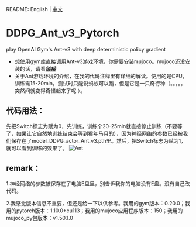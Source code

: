 README: English | [中文](https://zhuanlan.zhihu.com/p/502112539)
# DDPG_Ant_v3_Pytorch
play OpenAI Gym's Ant-v3 with deep deterministic policy gradient
* 想使用gym库直接调用Ant-v3游戏环境，你需要安装mujoco。mujoco还没安装的话，请看[***链接***](https://zhuanlan.zhihu.com/p/502112539)
* 关于Ant游戏环境的介绍，在我的代码注释里有详细的解读。使用的是CPU，训练需15-20min，测试时只能说蚂蚁可以跑，但是它是一只奇行种（。。。。。突然间就变得奇怪起来了呢 ）。
## 代码用法：
先把Switch标志为赋为0，先训练，训练个20-25min就直接停止训练（不要等了，如果让它自然地训练结束会等到猴年马月的），因为神经网络的参数已经被我们保存在了model_DDPG_actor_Ant_v3.pth里。然后，把Switch标志为赋为1，就可以看到训练的效果了。
![Ant](https://user-images.githubusercontent.com/64433060/168765453-c92eba63-00c7-40d2-8aa3-b7828b8f9bdd.png)
## remark：

1.神经网络的参数被保存在了电脑E盘里，别告诉我你的电脑没有E盘。没有自己改代码。

2.我感觉版本信息不重要，但还是给一下以供参考。我用的gym版本：0.20.0；我用的pytorch版本：1.10.0+cu113；我用的mujoco应用程序版本：150；我用的mujoco_py包版本：v1.50.1.0
